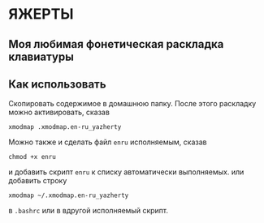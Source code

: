 # ЯЖЕРТЫ
## Моя любимая фонетическая раскладка клавиатуры

## Как использовать

Скопировать содержимое в домашнюю папку.
После этого раскладку можно активировать, сказав

`xmodmap .xmodmap.en-ru_yazherty`<br/>

Можно также и сделать файл `enru` исполняемым, сказав

`chmod +x enru`<br/>

и добавить скрипт `enru` к списку автоматически выполняемых.
или добавить строку 

`xmodmap ~/.xmodmap.en-ru_yazherty`<br/>

в `.bashrc` или в вдругой исполняемый  скрипт.

